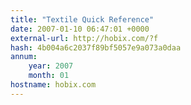 ```yaml
---
title: "Textile Quick Reference"
date: 2007-01-10 06:47:01 +0000
external-url: http://hobix.com/?f
hash: 4b004a6c2037f89bf5057e9a073a0daa
annum:
    year: 2007
    month: 01
hostname: hobix.com
---
```



